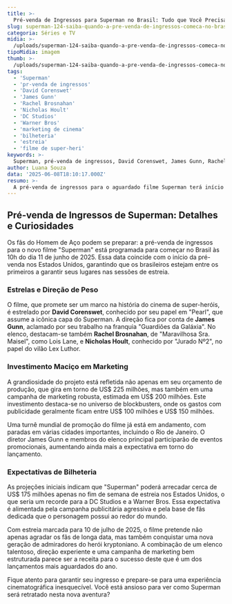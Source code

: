 ```yaml
---
title: >-
  Pré-venda de Ingressos para Superman no Brasil: Tudo que Você Precisa Saber
slug: superman-124-saiba-quando-a-pre-venda-de-ingressos-comeca-no-brasil
categoria: Séries e TV
midia: >-
  /uploads/superman-124-saiba-quando-a-pre-venda-de-ingressos-comeca-no-brasil-thumb.webp
tipoMidia: imagem
thumb: >-
  /uploads/superman-124-saiba-quando-a-pre-venda-de-ingressos-comeca-no-brasil-thumb.webp
tags:
  - 'Superman'
  - 'pr-venda de ingressos'
  - 'David Corenswet'
  - 'James Gunn'
  - 'Rachel Brosnahan'
  - 'Nicholas Hoult'
  - 'DC Studios'
  - 'Warner Bros'
  - 'marketing de cinema'
  - 'bilheteria'
  - 'estreia'
  - 'filme de super-heri'
keywords: >-
  Superman, pré-venda de ingressos, David Corenswet, James Gunn, Rachel Brosnahan, Nicholas Hoult, DC Studios, Warner Bros, marketing de cinema, bilheteria, estreia, filme de super-herói
author: Luana Souza
data: '2025-06-08T18:10:17.000Z'
resumo: >-
  A pré-venda de ingressos para o aguardado filme Superman terá início em 11 de junho, coincidindo com a data de lançamento nos Estados Unidos. Saiba mais sobre o elenco estrelado, a estratégia de marketing e as expectativas de bilheteria.
---
```


## Pré-venda de Ingressos de Superman: Detalhes e Curiosidades

Os fãs do Homem de Aço podem se preparar: a pré-venda de ingressos para o novo filme "Superman" está programada para começar no Brasil às 10h do dia 11 de junho de 2025. Essa data coincide com o início da pré-venda nos Estados Unidos, garantindo que os brasileiros estejam entre os primeiros a garantir seus lugares nas sessões de estreia.

### Estrelas e Direção de Peso

O filme, que promete ser um marco na história do cinema de super-heróis, é estrelado por **David Corenswet**, conhecido por seu papel em "Pearl", que assume a icônica capa do Superman. A direção fica por conta de **James Gunn**, aclamado por seu trabalho na franquia "Guardiões da Galáxia". No elenco, destacam-se também **Rachel Brosnahan**, de "Maravilhosa Sra. Maisel", como Lois Lane, e **Nicholas Hoult**, conhecido por "Jurado Nº2", no papel do vilão Lex Luthor.

### Investimento Maciço em Marketing

A grandiosidade do projeto está refletida não apenas em seu orçamento de produção, que gira em torno de US$ 225 milhões, mas também em uma campanha de marketing robusta, estimada em US$ 200 milhões. Este investimento destaca-se no universo de blockbusters, onde os gastos com publicidade geralmente ficam entre US$ 100 milhões e US$ 150 milhões.

Uma turnê mundial de promoção do filme já está em andamento, com paradas em várias cidades importantes, incluindo o Rio de Janeiro. O diretor James Gunn e membros do elenco principal participarão de eventos promocionais, aumentando ainda mais a expectativa em torno do lançamento.

### Expectativas de Bilheteria

As projeções iniciais indicam que "Superman" poderá arrecadar cerca de US$ 175 milhões apenas no fim de semana de estreia nos Estados Unidos, o que seria um recorde para a DC Studios e a Warner Bros. Essa expectativa é alimentada pela campanha publicitária agressiva e pela base de fãs dedicada que o personagem possui ao redor do mundo.

Com estreia marcada para 10 de julho de 2025, o filme pretende não apenas agradar os fãs de longa data, mas também conquistar uma nova geração de admiradores do herói kryptoniano. A combinação de um elenco talentoso, direção experiente e uma campanha de marketing bem estruturada parece ser a receita para o sucesso deste que é um dos lançamentos mais aguardados do ano.

Fique atento para garantir seu ingresso e prepare-se para uma experiência cinematográfica inesquecível. Você está ansioso para ver como Superman será retratado nesta nova aventura?